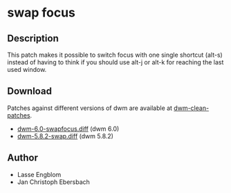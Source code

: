# swap focus

## Description

This patch makes it possible to switch focus with one single shortcut (alt-s) instead of having to think if you should use alt-j or alt-k for reaching the last used window.

## Download
Patches against different versions of dwm are available at
[dwm-clean-patches](https://bitbucket.org/jceb81/dwm-clean-patches/src).

 * [dwm-6.0-swapfocus.diff](dwm-6.0-swapfocus.diff) (dwm 6.0)
 * [dwm-5.8.2-swap.diff](dwm-5.8.2-swap.diff) (dwm 5.8.2)

## Author

 * Lasse Engblom
 * Jan Christoph Ebersbach
